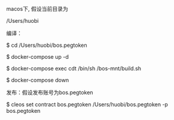 macos下, 假设当前目录为

/Users/huobi

编译：

$ cd /Users/huobi/bos.pegtoken

$ docker-compose up -d

$ docker-compose exec cdt /bin/sh /bos-mnt/build.sh

$ docker-compose down

发布：假设发布账号为bos.pegtoken

$ cleos set contract bos.pegtoken /Users/huobi/bos.pegtoken -p bos.pegtoken


